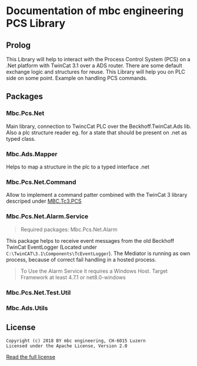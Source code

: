 # Documentation of mbc engineering PCS Library

## Prolog

This Library will help to interact with the Process Control System (PCS) on a .Net platform with TwinCat 3.1 over a ADS router. There are some default exchange logic and structures for reuse. This Library will help you on PLC side on some point. Example on handling PCS commands.

## Packages

### Mbc.Pcs.Net

Main library, connection to TwincCat PLC over the Beckhoff.TwinCat.Ads lib. Also a plc structure reader eg. for a state that should be present on .net as typed class. 

### Mbc.Ads.Mapper

Helps to map a structure in the plc to a typed interface .net

### Mbc.Pcs.Net.Command

Allow to implement a command patter combined with the TwinCat 3 library descriped under [MBC.Tc3.PCS](TwinCat\Mbc.Tc3.Pcs\Mbc_Tc3_Pcs\docs\Readme.md)

### Mbc.Pcs.Net.Alarm.Service

> Required packages: Mbc.Pcs.Net.Alarm

This package helps to receive event messages from the old Beckhoff TwinCat EventLogger (Located under `C:\TwinCAT\3.1\Components\TcEventLogger`). The Mediator is running as own process, because of correct fail handling in a hosted process.

> To Use the Alarm Service it requires a Windows Host. Target Framework at least 4.7.1 or net8.0-windows

### Mbc.Pcs.Net.Test.Util

### Mbc.Ads.Utils

## License

    Copyright (c) 2018 BY mbc engineering, CH-6015 Luzern
    Licensed under the Apache License, Version 2.0

[Read the full license](https://www.apache.org/licenses/LICENSE-2.0)

